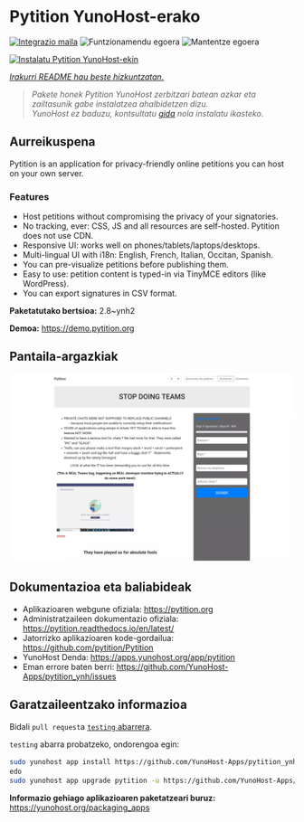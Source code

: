 <!--
Ohart ongi: README hau automatikoki sortu da <https://github.com/YunoHost/apps/tree/master/tools/readme_generator>ri esker
EZ editatu eskuz.
-->

# Pytition YunoHost-erako

[![Integrazio maila](https://dash.yunohost.org/integration/pytition.svg)](https://dash.yunohost.org/appci/app/pytition) ![Funtzionamendu egoera](https://ci-apps.yunohost.org/ci/badges/pytition.status.svg) ![Mantentze egoera](https://ci-apps.yunohost.org/ci/badges/pytition.maintain.svg)

[![Instalatu Pytition YunoHost-ekin](https://install-app.yunohost.org/install-with-yunohost.svg)](https://install-app.yunohost.org/?app=pytition)

*[Irakurri README hau beste hizkuntzatan.](./ALL_README.md)*

> *Pakete honek Pytition YunoHost zerbitzari batean azkar eta zailtasunik gabe instalatzea ahalbidetzen dizu.*  
> *YunoHost ez baduzu, kontsultatu [gida](https://yunohost.org/install) nola instalatu ikasteko.*

## Aurreikuspena

Pytition is an application for privacy-friendly online petitions you can host on your own server.

### Features

- Host petitions without compromising the privacy of your signatories.
- No tracking, ever: CSS, JS and all resources are self-hosted. Pytition does not use CDN.
- Responsive UI: works well on phones/tablets/laptops/desktops.
- Multi-lingual UI with i18n: English, French, Italian, Occitan, Spanish.
- You can pre-visualize petitions before publishing them.
- Easy to use: petition content is typed-in via TinyMCE editors (like WordPress).
- You can export signatures in CSV format.


**Paketatutako bertsioa:** 2.8~ynh2

**Demoa:** <https://demo.pytition.org>

## Pantaila-argazkiak

![Pytition(r)en pantaila-argazkia](./doc/screenshots/stop_doing_teams.webp)

## Dokumentazioa eta baliabideak

- Aplikazioaren webgune ofiziala: <https://pytition.org>
- Administratzaileen dokumentazio ofiziala: <https://pytition.readthedocs.io/en/latest/>
- Jatorrizko aplikazioaren kode-gordailua: <https://github.com/pytition/Pytition>
- YunoHost Denda: <https://apps.yunohost.org/app/pytition>
- Eman errore baten berri: <https://github.com/YunoHost-Apps/pytition_ynh/issues>

## Garatzaileentzako informazioa

Bidali `pull request`a [`testing` abarrera](https://github.com/YunoHost-Apps/pytition_ynh/tree/testing).

`testing` abarra probatzeko, ondorengoa egin:

```bash
sudo yunohost app install https://github.com/YunoHost-Apps/pytition_ynh/tree/testing --debug
edo
sudo yunohost app upgrade pytition -u https://github.com/YunoHost-Apps/pytition_ynh/tree/testing --debug
```

**Informazio gehiago aplikazioaren paketatzeari buruz:** <https://yunohost.org/packaging_apps>
